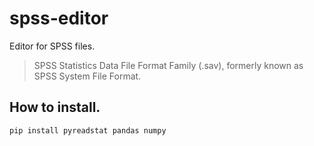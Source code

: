 # spss-editor

Editor for SPSS files.

> SPSS Statistics Data File Format Family (.sav), formerly known as SPSS System File Format.

## How to install.

```bash
pip install pyreadstat pandas numpy
```